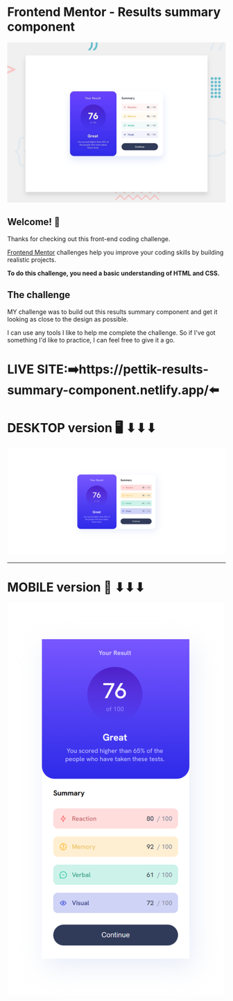# Frontend Mentor - Results summary component

![Design preview for the Results summary component coding challenge](./design/desktop-preview.jpg)

## Welcome! 👋

Thanks for checking out this front-end coding challenge.

[Frontend Mentor](https://www.frontendmentor.io) challenges help you improve your coding skills by building realistic projects.

**To do this challenge, you need a basic understanding of HTML and CSS.**

## The challenge

MY challenge was to build out this results summary component and get it looking as close to the design as possible.

I can use any tools I like to help me complete the challenge. So if I've got something I'd like to practice, I can feel free to give it a go.

# LIVE SITE:➡️https://pettik-results-summary-component.netlify.app/⬅️

# DESKTOP version 🖥️ ⬇⬇⬇
<img src="desktop-preview.png">

<hr>

# MOBILE version 📱  ⬇⬇⬇
<img src="mobile-preview.png" width="500px">
